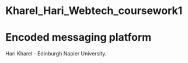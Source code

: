 # Kharel_Hari_Webtech_coursework1

<h1> Encoded messaging platform </h1>

Hari Kharel - Edinburgh Napier University. 